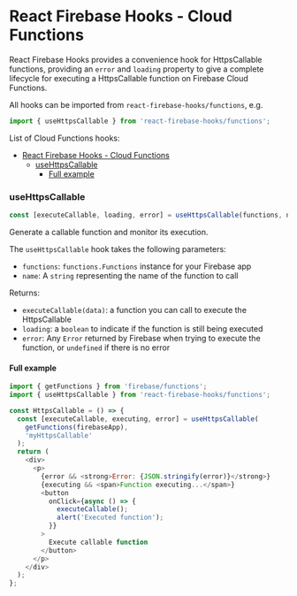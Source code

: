 # React Firebase Hooks - Cloud Functions

React Firebase Hooks provides a convenience hook for HttpsCallable functions, providing an `error` and `loading` property
to give a complete lifecycle for executing a HttpsCallable function on Firebase Cloud Functions.

All hooks can be imported from `react-firebase-hooks/functions`, e.g.

```js
import { useHttpsCallable } from 'react-firebase-hooks/functions';
```

List of Cloud Functions hooks:

- [React Firebase Hooks - Cloud Functions](#react-firebase-hooks---cloud-functions)
  - [useHttpsCallable](#usehttpscallable)
    - [Full example](#full-example)

### useHttpsCallable

```js
const [executeCallable, loading, error] = useHttpsCallable(functions, name);
```

Generate a callable function and monitor its execution.

The `useHttpsCallable` hook takes the following parameters:

- `functions`: `functions.Functions` instance for your Firebase app
- `name`: A `string` representing the name of the function to call

Returns:

- `executeCallable(data)`: a function you can call to execute the HttpsCallable
- `loading`: a `boolean` to indicate if the function is still being executed
- `error`: Any `Error` returned by Firebase when trying to execute the function, or `undefined` if there is no error

#### Full example

```js
import { getFunctions } from 'firebase/functions';
import { useHttpsCallable } from 'react-firebase-hooks/functions';

const HttpsCallable = () => {
  const [executeCallable, executing, error] = useHttpsCallable(
    getFunctions(firebaseApp),
    'myHttpsCallable'
  );
  return (
    <div>
      <p>
        {error && <strong>Error: {JSON.stringify(error)}</strong>}
        {executing && <span>Function executing...</span>}
        <button
          onClick={async () => {
            executeCallable();
            alert('Executed function');
          }}
        >
          Execute callable function
        </button>
      </p>
    </div>
  );
};
```
